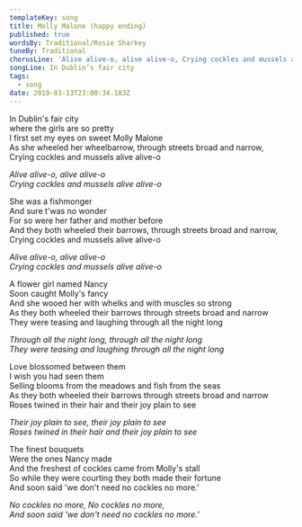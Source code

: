 ```yaml
---
templateKey: song
title: Molly Malone (happy ending)
published: true
wordsBy: Traditional/Rosie Sharkey
tuneBy: Traditional
chorusLine: 'Alive alive-o, alive alive-o, Crying cockles and mussels alive alive-o'
songLine: In Dublin’s fair city
tags:
  - song
date: 2019-03-13T23:00:34.183Z
---
```

In Dublin's fair city\
where the girls are so pretty\
I first set my eyes on sweet Molly Malone\
As she wheeled her wheelbarrow, through streets broad and narrow,\
Crying cockles and mussels alive alive-o

_Alive alive-o, alive alive-o_\
_Crying cockles and mussels alive alive-o_

She was a fishmonger\
And sure t'was no wonder\
For so were her father and mother before\
And they both wheeled their barrows, through streets broad and narrow,\
Crying cockles and mussels alive alive-o

_Alive alive-o, alive alive-o_\
_Crying cockles and mussels alive alive-o_

A flower girl named Nancy\
Soon caught Molly's fancy\
And she wooed her with whelks and with muscles so strong\
As they both wheeled their barrows through streets broad and narrow\
They were teasing and laughing through all the night long

_Through all the night long, through all the night long_\
_They were teasing and laughing through all the night long_

Love blossomed between them\
I wish you had seen them\
Selling blooms from the meadows and fish from the seas\
As they both wheeled their barrows through streets broad and narrow\
Roses twined in their hair and their joy plain to see

_Their joy plain to see, their joy plain to see_\
_Roses twined in their hair and their joy plain to see_

The finest bouquets\
Were the ones Nancy made\
And the freshest of cockles came from Molly's stall\
So while they were courting they both made their fortune\
And soon said 'we don't need no cockles no more.’

_No cockles no more, No cockles no more,_ \
_And soon said 'we don't need no cockles no more.’_
